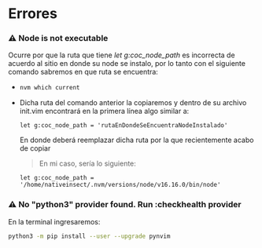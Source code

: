 # Errores


### **⚠️ Node is not executable**
Ocurre por que la ruta que tiene *let g:coc_node_path* es incorrecta de acuerdo al sitio en donde su node se instalo, por lo tanto con el siguiente comando sabremos en que ruta se encuentra:
-   ```bash
    nvm which current
    ```
-   Dicha ruta del comando anterior la copiaremos y dentro de su archivo init.vim encontrará en la primera línea algo similar a:
    ```vim
    let g:coc_node_path = 'rutaEnDondeSeEncuentraNodeInstalado'
    ```
    En donde deberá reemplazar dicha ruta por la que recientemente acabo de copiar
    > En mi caso, sería lo siguiente:
    ```vim
    let g:coc_node_path = '/home/nativeinsect/.nvm/versions/node/v16.16.0/bin/node'
    ```
### ⚠️ No "python3" provider found. Run :checkhealth provider
En la terminal ingresaremos:
```bash
python3 -m pip install --user --upgrade pynvim
```
